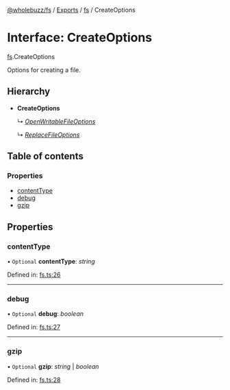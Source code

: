 [@wholebuzz/fs](../README.md) / [Exports](../modules.md) / [fs](../modules/fs.md) / CreateOptions

# Interface: CreateOptions

[fs](../modules/fs.md).CreateOptions

Options for creating a file.

## Hierarchy

- **CreateOptions**

  ↳ [*OpenWritableFileOptions*](fs.openwritablefileoptions.md)

  ↳ [*ReplaceFileOptions*](fs.replacefileoptions.md)

## Table of contents

### Properties

- [contentType](fs.createoptions.md#contenttype)
- [debug](fs.createoptions.md#debug)
- [gzip](fs.createoptions.md#gzip)

## Properties

### contentType

• `Optional` **contentType**: *string*

Defined in: [fs.ts:26](https://github.com/wholebuzz/fs/blob/master/src/fs.ts#L26)

___

### debug

• `Optional` **debug**: *boolean*

Defined in: [fs.ts:27](https://github.com/wholebuzz/fs/blob/master/src/fs.ts#L27)

___

### gzip

• `Optional` **gzip**: *string* \| *boolean*

Defined in: [fs.ts:28](https://github.com/wholebuzz/fs/blob/master/src/fs.ts#L28)
